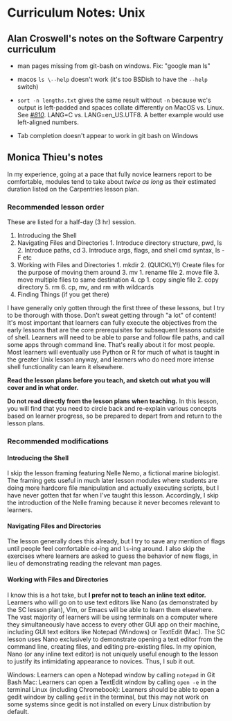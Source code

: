 # Curriculum Notes: Unix

## Alan Croswell's notes on the Software Carpentry curriculum

- man pages missing from git-bash on windows. Fix: "google man ls"
-   macos `ls \--help` doesn't work (it's too BSDish to have the
        `--help` switch)
- `sort -n lengths.txt` gives the same result without `-n`
        because wc's output is left-padded and spaces collate
        differently on MacOS vs. Linux. See
        [*\#810*](https://github.com/swcarpentry/shell-novice/issues/810).
        LANG=C vs. LANG=en\_US.UTF8. A better example would use
        left-aligned numbers.

- Tab completion doesn't appear to work in git bash on Windows

## Monica Thieu's notes

In my experience, going at a pace that fully novice learners report to be comfortable, modules tend to take about _twice as long_ as their estimated duration listed on the Carpentries lesson plan.

### Recommended lesson order

These are listed for a half-day (3 hr) session.

1. Introducing the Shell
2. Navigating Files and Directories
        1. Introduce directory structure, pwd, ls
        2. Introduce paths, cd
        3. Introduce args, flags, and shell cmd syntax, ls -F etc
3. Working with Files and Directories
        1. mkdir
        2. (QUICKLY!) Create files for the purpose of moving them around
        3. mv
                1. rename file
                2. move file
                3. move multiple files to same destination
        4. cp
                1. copy single file
                2. copy directory
        5. rm
        6. cp, mv, and rm with wildcards
4. Finding Things (if you get there)

I have generally only gotten through the first three of these lessons, but I try to be thorough with those. Don't sweat getting through "a lot" of content! It's most important that learners can fully execute the objectives from the early lessons that are the core prerequisites for subsequent lessons outside of shell. Learners will need to be able to parse and follow file paths, and call some apps through command line. That's really about it for most people. Most learners will eventually use Python or R for much of what is taught in the greater Unix lesson anyway, and learners who do need more intense shell functionality can learn it elsewhere.

**Read the lesson plans before you teach, and sketch out what you will cover and in what order.**

**Do not read directly from the lesson plans when teaching.** In this lesson, you will find that you need to circle back and re-explain various concepts based on learner progress, so be prepared to depart from and return to the lesson plans.

### Recommended modifications

#### Introducing the Shell

I skip the lesson framing featuring Nelle Nemo, a fictional marine biologist. The framing gets useful in much later lesson modules where students are doing more hardcore file manipulation and actually executing scripts, but I have never gotten that far when I've taught this lesson. Accordingly, I skip the introduction of the Nelle framing because it never becomes relevant to learners.

#### Navigating Files and Directories

The lesson generally does this already, but I try to save any mention of flags until people feel comfortable `cd`-ing and `ls`-ing around. I also skip the exercises where learners are asked to guess the behavior of new flags, in lieu of demonstrating reading the relevant man pages.

#### Working with Files and Directories

I know this is a hot take, but **I prefer not to teach an inline text editor.** Learners who will go on to use text editors like Nano (as demonstrated by the SC lesson plan), Vim, or Emacs will be able to learn them elsewhere. The vast majority of learners will be using terminals on a computer where they simultaneously have access to every other GUI app on their machine, including GUI text editors like Notepad (Windows) or TextEdit (Mac). The SC lesson uses Nano exclusively to demonstrate opening a text editor from the command line, creating files, and editing pre-existing files. In my opinion, Nano (or any inline text editor) is not uniquely useful enough to the lesson to justify its intimidating appearance to novices. Thus, I sub it out.

Windows: Learners can open a Notepad window by calling `notepad` in Git Bash
Mac: Learners can open a TextEdit window by calling `open -e` in the terminal
Linux (including Chromebook): Learners should be able to open a gedit window by calling `gedit` in the terminal, but this may not work on some systems since gedit is not installed on every Linux distribution by default.
